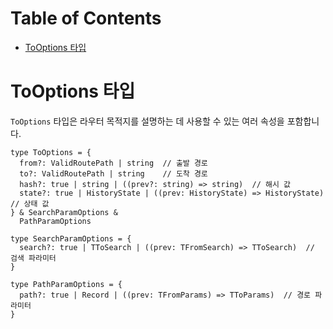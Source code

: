 # Table of Contents

- [ToOptions 타입](#tooptions-타입)

# ToOptions 타입

`ToOptions` 타입은 라우터 목적지를 설명하는 데 사용할 수 있는 여러 속성을 포함합니다.

```tsx
type ToOptions = {
  from?: ValidRoutePath | string  // 출발 경로
  to?: ValidRoutePath | string    // 도착 경로
  hash?: true | string | ((prev?: string) => string)  // 해시 값
  state?: true | HistoryState | ((prev: HistoryState) => HistoryState)  // 상태 값
} & SearchParamOptions &
  PathParamOptions

type SearchParamOptions = {
  search?: true | TToSearch | ((prev: TFromSearch) => TToSearch)  // 검색 파라미터
}

type PathParamOptions = {
  path?: true | Record | ((prev: TFromParams) => TToParams)  // 경로 파라미터
}
```


